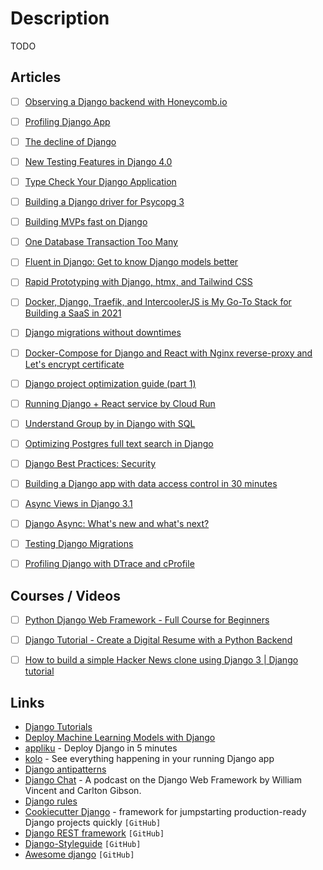 # Description

TODO


## Articles

- [ ] [Observing a Django backend with Honeycomb.io](https://www.yanglinzhao.com/posts/using-honeycomb/)
- [ ] [Profiling Django App](https://kracekumar.com/post/profiling_django/)
- [ ] [The decline of Django](https://www.david-dahan.com/blog/the-decline-of-django)
- [ ] [New Testing Features in Django 4.0](https://adamj.eu/tech/2021/09/28/new-testing-features-in-django-4.0/)
- [ ] [Type Check Your Django Application](https://kracekumar.com/post/type_check_your_django_app/)
- [ ] [Building a Django driver for Psycopg 3](https://www.psycopg.org/articles/2021/08/02/psycopg3-django-driver/)
- [ ] [Building MVPs fast on Django](https://davidkell.substack.com/p/davids-opinionated-guide-for-building)
- [ ] [One Database Transaction Too Many](https://hakibenita.com/django-nested-transaction)
- [ ] [Fluent in Django: Get to know Django models better](https://girlthatlovestocode.com/django-model)
- [ ] [Rapid Prototyping with Django, htmx, and Tailwind CSS](https://testdriven.io/blog/django-htmx-tailwind/)
- [ ] [Docker, Django, Traefik, and IntercoolerJS is My Go-To Stack for Building a SaaS in 2021](https://www.simplecto.com/docker-django-traefik-intercoolerjs-is-my-stack-for-2021/)
- [ ] [Django migrations without downtimes](http://pankrat.github.io/2015/django-migrations-without-downtimes/)
- [ ] [Docker-Compose for Django and React with Nginx reverse-proxy and Let's encrypt certificate](https://saasitive.com/tutorial/docker-compose-django-react-nginx-let-s-encrypt/)
- [ ] [Django project optimization guide (part 1)](https://dizballanze.com/django-project-optimization-part-1/)
- [ ] [Running Django + React service by Cloud Run](https://djkooks.github.io/gcp-django-deploy-cloudrun)
- [ ] [Understand Group by in Django with SQL](https://hakibenita.com/django-group-by-sql)
- [ ] [Optimizing Postgres full text search in Django](https://hodovi.ch/blog/optimizing-postgres-full-text-search-django/)
- [ ] [Django Best Practices: Security](https://learndjango.com/tutorials/django-best-practices-security)
- [ ] [Building a Django app with data access control in 30 minutes](https://www.osohq.com/post/building-django-app-with-data-access-control)
- [ ] [Async Views in Django 3.1](https://testdriven.io/blog/django-async-views/)
- [ ] [Django Async: What's new and what's next?](https://deepsource.io/blog/django-async-support/)
- [ ] [Testing Django Migrations](https://sobolevn.me/2019/10/testing-django-migrations)
- [ ] [Profiling Django with DTrace and cProfile](https://wiedi.frubar.net/blog/2019/11/18/django-performance/)


## Courses / Videos

- [ ] [Python Django Web Framework - Full Course for Beginners](https://youtu.be/F5mRW0jo-U4)
- [ ] [Django Tutorial - Create a Digital Resume with a Python Backend](https://youtu.be/0oSsLbh_Kv4)
- [ ] [How to build a simple Hacker News clone using Django 3 | Django tutorial](https://youtu.be/292GB6snFYo)


## Links

- [Django Tutorials](https://learndjango.com/)
- [Deploy Machine Learning Models with Django](https://www.deploymachinelearning.com/)
- [appliku](https://appliku.com/) - Deploy Django in 5 minutes
- [kolo](https://kolo.app/) - See  everything happening in your running Django app
- [Django antipatterns](https://www.django-antipatterns.com/)
- [Django Chat](https://djangochat.com/) - A podcast on the Django Web Framework by William Vincent and Carlton Gibson.
- [Django rules](https://github.com/dfunckt/django-rules)
- [Cookiecutter Django](https://github.com/cookiecutter/cookiecutter-django) - framework for jumpstarting production-ready Django projects quickly `[GitHub]`
- [Django REST framework](https://github.com/encode/django-rest-framework) `[GitHub]`
- [Django-Styleguide](https://github.com/HackSoftware/Django-Styleguide) `[GitHub]`
- [Awesome django](https://github.com/wsvincent/awesome-django) `[GitHub]`
